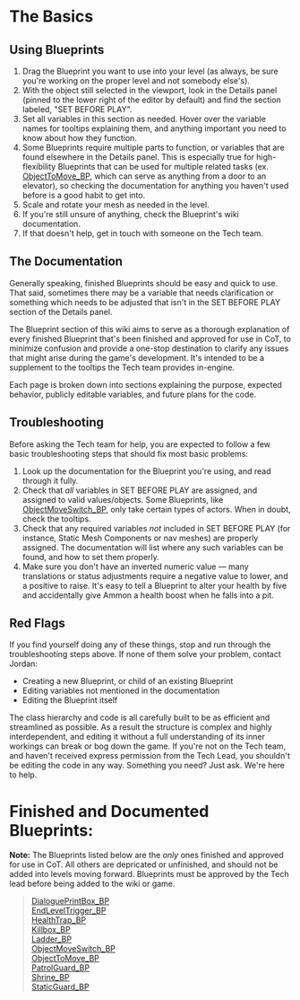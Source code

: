 # The Basics

## Using Blueprints

1. Drag the Blueprint you want to use into your level (as always, be sure you're working on the proper level and not somebody else's).
1. With the object still selected in the viewport, look in the Details panel (pinned to the lower right of the editor by default) and find the section labeled, "SET BEFORE PLAY".
1. Set all variables in this section as needed. Hover over the variable names for tooltips explaining them, and anything important you need to know about how they function.
1. Some Blueprints require multiple parts to function, or variables that are found elsewhere in the Details panel. This is especially true for high-flexibility Blueprints that can be used for multiple related tasks (ex. [ObjectToMove_BP](https://app.deveo.com/collegeforcreativestudies/projects/city_of_thebes/wiki/ObjectToMove_BP), which can serve as anything from a door to an elevator), so checking the documentation for anything you haven't used before is a good habit to get into. 
1. Scale and rotate your mesh as needed in the level.
1. If you're still unsure of anything, check the Blueprint's wiki documentation.
1. If that doesn't help, get in touch with someone on the Tech team.

## The Documentation

Generally speaking, finished Blueprints should be easy and quick to use. That said, sometimes there may be a variable that needs clarification or something which needs to be adjusted that isn't in the SET BEFORE PLAY section of the Details panel.

The Blueprint section of this wiki aims to serve as a thorough explanation of every finished Blueprint that's been finished and approved for use in CoT, to minimize confusion and provide a one-stop destination to clarify any issues that might arise during the game's development. It's intended to be a supplement to the tooltips the Tech team provides in-engine.

Each page is broken down into sections explaining the purpose, expected behavior, publicly editable variables, and future plans for the code.

## Troubleshooting

Before asking the Tech team for help, you are expected to follow a few basic troubleshooting steps that should fix most basic problems:

1. Look up the documentation for the Blueprint you're using, and read through it fully.
1. Check that *all* variables in SET BEFORE PLAY are assigned, and assigned to valid values/objects. Some Blueprints, like [ObjectMoveSwitch_BP](https://app.deveo.com/collegeforcreativestudies/projects/city_of_thebes/wiki/ObjectMoveSwitch_BP), only take certain types of actors. When in doubt, check the tooltips. 
1. Check that any required variables _not_ included in SET BEFORE PLAY (for instance, Static Mesh Components or nav meshes) are properly assigned. The documentation will list where any such variables can be found, and how to set them properly. 
1. Make sure you don't have an inverted numeric value — many translations or status adjustments require a negative value to lower, and a positive to raise. It's easy to tell a Blueprint to alter your health by five and accidentally give Ammon a health boost when he falls into a pit.  


## Red Flags

If you find yourself doing any of these things, stop and run through the troubleshooting steps above. If none of them solve your problem, contact Jordan:

* Creating a new Blueprint, or child of an existing Blueprint  
* Editing variables not mentioned in the documentation
* Editing the Blueprint itself

The class hierarchy and code is all carefully built to be as efficient and streamlined as possible. As a result the structure is complex and highly interdependent, and editing it without a full understanding of its inner workings can break or bog down the game. If you're not on the Tech team, and haven't received express permission from the Tech Lead, you shouldn't be editing the code in any way. Something you need? Just ask. We're here to help.

# Finished and Documented Blueprints:

**Note:** The Blueprints listed below are the *only* ones finished and approved for use in CoT. All others are depricated or unfinished, and should not be added into levels moving forward. Blueprints must be approved by the Tech lead before being added to the wiki or game.

>[DialoguePrintBox_BP](https://app.deveo.com/collegeforcreativestudies/projects/city_of_thebes/wiki/DialoguePrintBox_BP)  
[EndLevelTrigger_BP](https://app.deveo.com/collegeforcreativestudies/projects/city_of_thebes/wiki/EndLevelTrigger_BP)  
[HealthTrap_BP](https://app.deveo.com/collegeforcreativestudies/projects/city_of_thebes/wiki/HealthTrap_BP)  
[Killbox_BP](https://app.deveo.com/collegeforcreativestudies/projects/city_of_thebes/wiki/Killbox_BP)  
[Ladder_BP](https://app.deveo.com/collegeforcreativestudies/projects/city_of_thebes/wiki/Ladder_BP)  
[ObjectMoveSwitch_BP](https://app.deveo.com/collegeforcreativestudies/projects/city_of_thebes/wiki/ObjectMoveSwitch_BP)  
[ObjectToMove_BP](https://app.deveo.com/collegeforcreativestudies/projects/city_of_thebes/wiki/ObjectToMove_BP)  
[PatrolGuard_BP](https://app.deveo.com/collegeforcreativestudies/projects/city_of_thebes/wiki/PatrolGuard_BP)  
[Shrine_BP](https://app.deveo.com/collegeforcreativestudies/projects/city_of_thebes/wiki/Shrine_BP)  
[StaticGuard_BP](https://app.deveo.com/collegeforcreativestudies/projects/city_of_thebes/wiki/StaticGuard_BP)